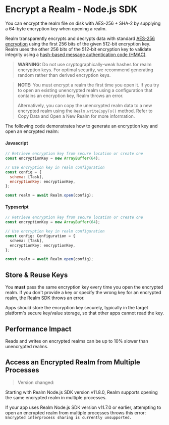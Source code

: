 # Encrypt a Realm - Node.js SDK
You can encrypt the realm file on disk with AES-256 +
SHA-2 by supplying a 64-byte encryption key when opening a
realm.

Realm transparently encrypts and decrypts data with standard
[AES-256 encryption](https://en.wikipedia.org/wiki/Advanced_Encryption_Standard) using the
first 256 bits of the given 512-bit encryption key. Realm
uses the other 256 bits of the 512-bit encryption key to validate
integrity using a [hash-based message authentication code
(HMAC)](https://en.wikipedia.org/wiki/HMAC).

> **WARNING:**
> Do not use cryptographically-weak hashes for realm encryption keys.
For optimal security, we recommend generating random rather than derived
encryption keys.
>

> **NOTE:**
> You must encrypt a realm the first time you open it.
If you try to open an existing unencrypted realm using a configuration
that contains an encryption key, Realm throws an error.
>
> Alternatively, you can copy the unencrypted realm data to a new
encrypted realm using the
`Realm.writeCopyTo()`
method.
Refer to Copy Data and Open a New Realm
for more information.
>

The following code demonstrates how to generate an encryption key and
open an encrypted realm:

#### Javascript

```javascript
// Retrieve encryption key from secure location or create one
const encryptionKey = new ArrayBuffer(64);

// Use encryption key in realm configuration
const config = {
  schema: [Task],
  encryptionKey: encryptionKey,
};

const realm = await Realm.open(config);
```

#### Typescript

```typescript
// Retrieve encryption key from secure location or create one
const encryptionKey = new ArrayBuffer(64);

// Use encryption key in realm configuration
const config: Configuration = {
  schema: [Task],
  encryptionKey: encryptionKey,
};

const realm = await Realm.open(config);
```

## Store & Reuse Keys
You **must** pass the same encryption key every time you open the encrypted realm.
If you don't provide a key or specify the wrong key for an encrypted
realm, the Realm SDK throws an error.

Apps should store the encryption key securely, typically in the target
platform's secure key/value storage, so that other apps cannot read the key.

## Performance Impact
Reads and writes on encrypted realms can be up to 10% slower than unencrypted realms.

## Access an Encrypted Realm from Multiple Processes
> Version changed:

Starting with Realm Node.js SDK version v11.8.0, Realm supports opening
the same encrypted realm in multiple processes.

If your app uses Realm Node.js SDK version v11.7.0 or earlier, attempting to
open an encrypted realm from multiple processes throws this error:
`Encrypted interprocess sharing is currently unsupported.`
